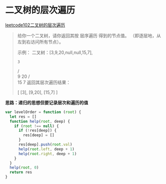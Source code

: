 # 二叉树的层次遍历

[leetcode102二叉树的层次遍历](https://leetcode-cn.com/problems/binary-tree-level-order-traversal/)

> 给你一个二叉树，请你返回其按 层序遍历 得到的节点值。 （即逐层地，从左到右访问所有节点）。
>
>  
>
> 示例：
> 二叉树：[3,9,20,null,null,15,7],
>
>     3
>    / \
>   9  20
>     /  \
>    15   7
> 返回其层次遍历结果：
>
> [
>   [3],
>   [9,20],
>   [15,7]
> ]

**思路：递归的思想但要记录层次和遍历的值**

```javascript
var levelOrder = function (root) {
  let res = []
  function help(root, deep) {
    if (root !== null) {
      if (!res[deep]) {
        res[deep] = []
      }
      res[deep].push(root.val)
      help(root.left, deep + 1)
      help(root.right, deep + 1)
    }
  }
  help(root, 0)
  return res
}
```

